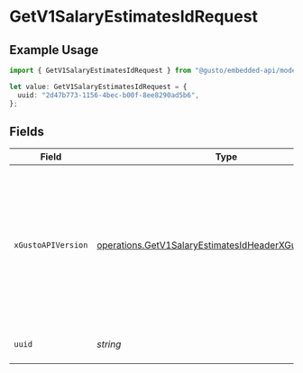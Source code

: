 # GetV1SalaryEstimatesIdRequest

## Example Usage

```typescript
import { GetV1SalaryEstimatesIdRequest } from "@gusto/embedded-api/models/operations/getv1salaryestimatesid.js";

let value: GetV1SalaryEstimatesIdRequest = {
  uuid: "2d47b773-1156-4bec-b00f-8ee8290ad5b6",
};
```

## Fields

| Field                                                                                                                                                                                                                        | Type                                                                                                                                                                                                                         | Required                                                                                                                                                                                                                     | Description                                                                                                                                                                                                                  |
| ---------------------------------------------------------------------------------------------------------------------------------------------------------------------------------------------------------------------------- | ---------------------------------------------------------------------------------------------------------------------------------------------------------------------------------------------------------------------------- | ---------------------------------------------------------------------------------------------------------------------------------------------------------------------------------------------------------------------------- | ---------------------------------------------------------------------------------------------------------------------------------------------------------------------------------------------------------------------------- |
| `xGustoAPIVersion`                                                                                                                                                                                                           | [operations.GetV1SalaryEstimatesIdHeaderXGustoAPIVersion](../../models/operations/getv1salaryestimatesidheaderxgustoapiversion.md)                                                                                           | :heavy_minus_sign:                                                                                                                                                                                                           | Determines the date-based API version associated with your API call. If none is provided, your application's [minimum API version](https://docs.gusto.com/embedded-payroll/docs/api-versioning#minimum-api-version) is used. |
| `uuid`                                                                                                                                                                                                                       | *string*                                                                                                                                                                                                                     | :heavy_check_mark:                                                                                                                                                                                                           | The UUID of the salary estimate                                                                                                                                                                                              |